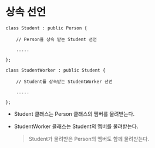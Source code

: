 # 상속 선언

    class Student : public Person { 

        // Person을 상속 받는 Student 선언

        .....

    };

    class StudentWorker : public Student {

        // Student를 상속받는 StudentWorker 선언

        .....

    };


- Student 클래스는 Person 클래스의 멤버를 물려받는다.

- StudentWorker 클래스는 Student의 멤버를 물려받는다.

    > Student가 물려받은 Person의 멤버도 함께 물려받는다.